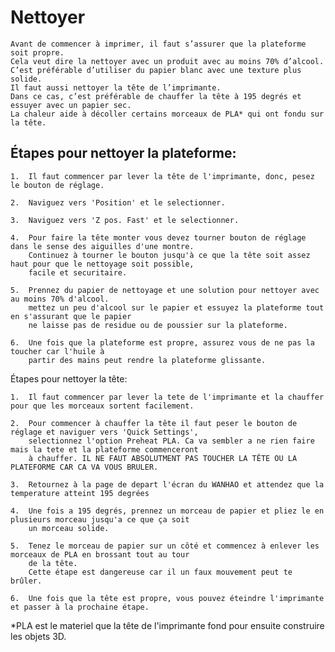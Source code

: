 # Nettoyer

    Avant de commencer à imprimer, il faut s’assurer que la plateforme soit propre. 
    Cela veut dire la nettoyer avec un produit avec au moins 70% d’alcool. 
    C’est préférable d’utiliser du papier blanc avec une texture plus solide. 
    Il faut aussi nettoyer la tête de l’imprimante. 
    Dans ce cas, c’est préférable de chauffer la tête à 195 degrés et essuyer avec un papier sec. 
    La chaleur aide à décoller certains morceaux de PLA* qui ont fondu sur la tête. 

## Étapes pour nettoyer la plateforme:

    1.  Il faut commencer par lever la tête de l'imprimante, donc, pesez le bouton de réglage.
   
    2.  Naviguez vers 'Position' et le selectionner.
  
    3.  Naviguez vers 'Z pos. Fast' et le selectionner.
   
    4.  Pour faire la tête monter vous devez tourner bouton de réglage dans le sense des aiguilles d'une montre.  
        Continuez à tourner le bouton jusqu'à ce que la tête soit assez haut pour que le nettoyage soit possible, 
        facile et securitaire.
    
    5.  Prennez du papier de nettoyage et une solution pour nettoyer avec au moins 70% d'alcool. 
        mettez un peu d'alcool sur le papier et essuyez la plateforme tout en s'assurant que le papier 
        ne laisse pas de residue ou de poussier sur la plateforme.
   
    6.  Une fois que la plateforme est propre, assurez vous de ne pas la toucher car l'huile à
        partir des mains peut rendre la plateforme glissante. 
   
 Étapes pour nettoyer la tête:
 
    1.  Il faut commencer par lever la tete de l'imprimante et la chauffer pour que les morceaux sortent facilement.
   
    2.  Pour commencer à chauffer la tête il faut peser le bouton de réglage et naviguer vers 'Quick Settings', 
        selectionnez l'option Preheat PLA. Ca va sembler a ne rien faire mais la tete et la plateforme commenceront 
        à chauffer. IL NE FAUT ABSOLUTMENT PAS TOUCHER LA TÊTE OU LA PLATEFORME CAR CA VA VOUS BRULER. 
  
    3.  Retournez à la page de depart l'écran du WANHAO et attendez que la temperature atteint 195 degrées 
   
    4.  Une fois a 195 degrés, prennez un morceau de papier et pliez le en plusieurs morceau jusqu'a ce que ça soit 
        un morceau solide. 
    
    5.  Tenez le morceau de papier sur un côté et commencez à enlever les morceaux de PLA en brossant tout au tour 
        de la tête.
        Cette étape est dangereuse car il un faux mouvement peut te brûler.
   
    6.  Une fois que la tête est propre, vous pouvez éteindre l'imprimante et passer à la prochaine étape. 

    
*PLA est le materiel que la tête de l'imprimante fond pour ensuite construire les objets 3D. 
